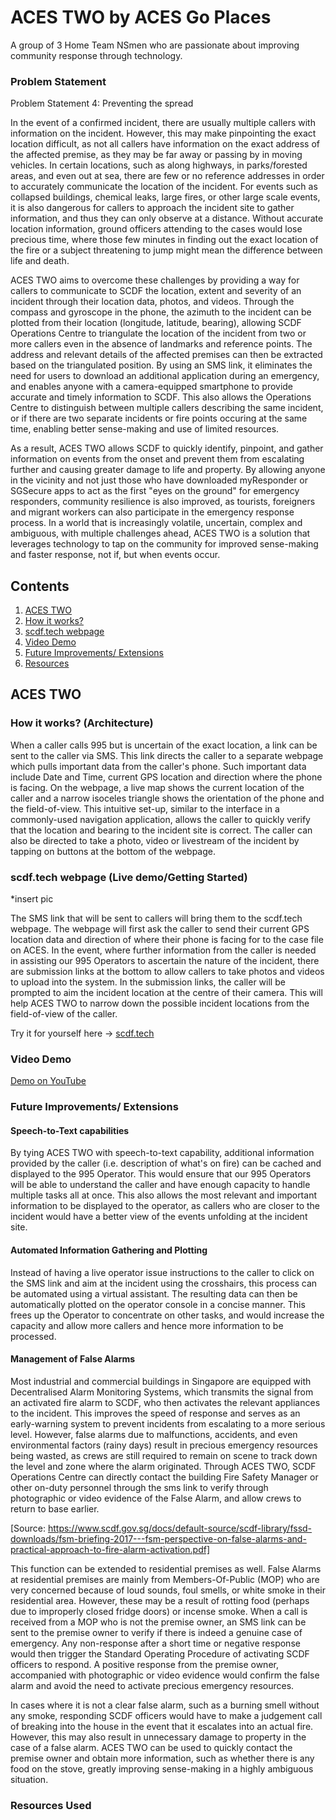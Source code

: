 # ACES TWO by ACES Go Places
A group of 3 Home Team NSmen who are passionate about improving community response through technology.

### Problem Statement
Problem Statement 4: Preventing the spread

In the event of a confirmed incident, there are usually multiple callers with information on the incident. However, this may make pinpointing the exact location difficult, as not all callers have information on the exact address of the affected premise, as they may be far away or passing by in moving vehicles. In certain locations, such as along highways, in parks/forested areas, and even out at sea, there are few or no reference addresses in order to accurately communicate the location of the incident. For events such as collapsed buildings, chemical leaks, large fires, or other large scale events, it is also dangerous for callers to approach the incident site to gather information, and thus they can only observe at a distance. Without accurate location information, ground officers attending to the cases would lose precious time, where those few minutes in finding out the exact location of the fire or a subject threatening to jump might mean the difference between life and death. 

ACES TWO aims to overcome these challenges by providing a way for callers to communicate to SCDF the location, extent and severity of an incident through their location data, photos, and videos. Through the compass and gyroscope in the phone, the azimuth to the incident can be plotted from their location (longitude, latitude, bearing), allowing SCDF Operations Centre to triangulate the location of the incident from two or more callers even in the absence of landmarks and reference points. The address and relevant details of the affected premises can then be extracted based on the triangulated position. By using an SMS link, it eliminates the need for users to download an additional application during an emergency, and enables anyone with a camera-equipped smartphone to provide accurate and timely information to SCDF. This also allows the Operations Centre to distinguish between multiple callers describing the same incident, or if there are two separate incidents or fire points occuring at the same time, enabling better sense-making and use of limited resources. 

As a result, ACES TWO allows SCDF to quickly identify, pinpoint, and gather information on events from the onset and prevent them from escalating further and causing greater damage to life and property. By allowing anyone in the vicinity and not just those who have downloaded myResponder or SGSecure apps to act as the first "eyes on the ground" for emergency responders, community resilience is also improved, as tourists, foreigners and migrant workers can also participate in the emergency response process. In a world that is increasingly volatile, uncertain, complex and ambiguous, with multiple challenges ahead, ACES TWO is a solution that leverages technology to tap on the community for improved sense-making and faster response, not if, but when events occur. 

## Contents
1. [ACES TWO](#ACES-TWO)
1. [How it works?](#How-it-works?)
1. [scdf.tech webpage](#scdf.tech)
1. [Video Demo](#video-demo)
1. [Future Improvements/ Extensions](#future-improvements)
1. [Resources](#resources)

## ACES TWO
### How it works? (Architecture)
When a caller calls 995 but is uncertain of the exact location, a link can be sent to the caller via SMS. This link directs the caller to a separate webpage which pulls important data from the caller's phone. Such important data include Date and Time, current GPS location and direction where the phone is facing. On the webpage, a live map shows the current location of the caller and a narrow isoceles triangle shows the orientation of the phone and the field-of-view. This intuitive set-up, similar to the interface in a commonly-used navigation application, allows the caller to quickly verify that the location and bearing to the incident site is correct. The caller can also be directed to take a photo, video or livestream of the incident by tapping on buttons at the bottom of the webpage. 

### scdf.tech webpage (Live demo/Getting Started)
*insert pic

The SMS link that will be sent to callers will bring them to the scdf.tech webpage. The webpage will first ask the caller to send their current GPS location data and direction of where their phone is facing for to the case file on ACES. In the event, where further information from the caller is needed in assisting our 995 Operators to ascertain the nature of the incident, there are submission links at the bottom to allow callers to take photos and videos to upload into the system. In the submission links, the caller will be prompted to aim the incident location at the centre of their camera. This will help ACES TWO to narrow down the possible incident locations from the field-of-view of the caller.

Try it for yourself here -> [scdf.tech](https://scdf.tech)

### Video Demo
[Demo on YouTube](https://youtube.com)

### Future Improvements/ Extensions
#### Speech-to-Text capabilities
By tying ACES TWO with speech-to-text capability, additional information provided by the caller (i.e. description of what's on fire) can be cached and displayed to the 995 Operator. This would ensure that our 995 Operators will be able to understand the caller and have enough capacity to handle multiple tasks all at once. This also allows the most relevant and important information to be displayed to the operator, as callers who are closer to the incident would have a better view of the events unfolding at the incident site. 

#### Automated Information Gathering and Plotting
Instead of having a live operator issue instructions to the caller to click on the SMS link and aim at the incident using the crosshairs, this process can be automated using a virtual assistant. The resulting data can then be automatically plotted on the operator console in a concise manner. This frees up the Operator to concentrate on other tasks, and would increase the capacity and allow more callers and hence more information to be processed. 

#### Management of False Alarms
Most industrial and commercial buildings in Singapore are equipped with Decentralised Alarm Monitoring Systems, which transmits the signal from an activated fire alarm to SCDF, who then activates the relevant appliances to the incident. This improves the speed of response and serves as an early-warning system to prevent incidents from escalating to a more serious level. However, false alarms due to  malfunctions, accidents, and even environmental factors (rainy days) result in precious emergency resources being wasted, as  crews are still required to remain on scene to track down the level and zone where the alarm originated. Through ACES TWO, SCDF Operations Centre can directly contact the building Fire Safety Manager or other on-duty personnel through the sms link to verify through photographic or video evidence of the False Alarm, and allow crews to return to base earlier.

[Source: https://www.scdf.gov.sg/docs/default-source/scdf-library/fssd-downloads/fsm-briefing-2017---fsm-perspective-on-false-alarms-and-practical-approach-to-fire-alarm-activation.pdf]

This function can be extended to residential premises as well. False Alarms at residential premises are mainly from Members-Of-Public (MOP) who are very concerned because of loud sounds, foul smells, or white smoke in their residential area. However, these may be a result of rotting food (perhaps due to improperly closed fridge doors) or incense smoke. When a call is received from a MOP who is not the premise owner, an SMS link can be sent to the premise owner to verify if there is indeed a genuine case of emergency.
Any non-response after a short time or negative response would then trigger the Standard Operating Procedure of activating SCDF officers to respond. A positive response from the premise owner, accompanied with photographic or video evidence would confirm the false alarm and avoid the need to activate precious emergency resources.

In cases where it is not a clear false alarm, such as a burning smell without any smoke, responding SCDF officers would have to make a judgement call of breaking into the house in the event that it escalates into an actual fire. However, this may also result in unnecessary damage to property in the case of a false alarm. ACES TWO can be used to quickly contact the premise owner and obtain more information, such as whether there is any food on the stove, greatly improving sense-making in a highly ambiguous situation. 

### Resources Used
